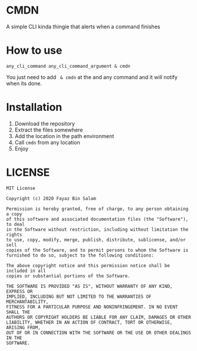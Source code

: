 # CMDN
A simple CLI kinda thingie that alerts when a command finishes

# How to use
```
any_cli_command any_cli_command_argument & cmdn
```

You just need to add ` & cmdn` at the and any command and it will notify when its done.

# Installation
1. Download the repository
2. Extract the files somewhere
3. Add the location in the path environment
4. Call `cmdn` from any location
5. Enjoy

# LICENSE
```
MIT License

Copyright (c) 2020 Fayaz Bin Salam

Permission is hereby granted, free of charge, to any person obtaining a copy
of this software and associated documentation files (the "Software"), to deal
in the Software without restriction, including without limitation the rights
to use, copy, modify, merge, publish, distribute, sublicense, and/or sell
copies of the Software, and to permit persons to whom the Software is
furnished to do so, subject to the following conditions:

The above copyright notice and this permission notice shall be included in all
copies or substantial portions of the Software.

THE SOFTWARE IS PROVIDED "AS IS", WITHOUT WARRANTY OF ANY KIND, EXPRESS OR
IMPLIED, INCLUDING BUT NOT LIMITED TO THE WARRANTIES OF MERCHANTABILITY,
FITNESS FOR A PARTICULAR PURPOSE AND NONINFRINGEMENT. IN NO EVENT SHALL THE
AUTHORS OR COPYRIGHT HOLDERS BE LIABLE FOR ANY CLAIM, DAMAGES OR OTHER
LIABILITY, WHETHER IN AN ACTION OF CONTRACT, TORT OR OTHERWISE, ARISING FROM,
OUT OF OR IN CONNECTION WITH THE SOFTWARE OR THE USE OR OTHER DEALINGS IN THE
SOFTWARE.

```